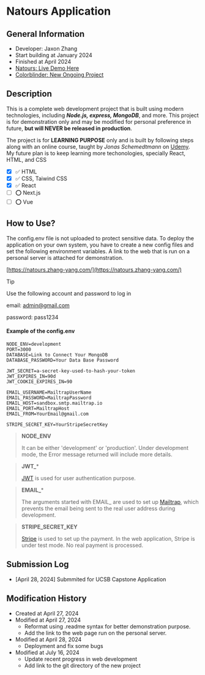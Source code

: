 # Natours Application

## General Information

- Developer: Jaxon Zhang
- Start building at January 2024
- Finished at April 2024
- [Natours: Live Demo Here](https://natours.zhang-yang.com/)
- [Colorblinder: New Ongoing Project]()

## Description

This is a complete web development project that is built using modern technologies, including **_Node.js, express, MongoDB_**, and more. This project is for demonstration only and may be modified for personal preference in future, **but will NEVER be released in production**.

The project is for **LEARNING PURPOSE** only and is built by following steps along with an online course, taught by _Jonas Schemedtmann_ on [Udemy](https://www.udemy.com/). My future plan is to keep learning more techonologies, specially React, HTML, and CSS

- [x] ✅ HTML
- [x] ✅ CSS, Taiwind CSS
- [x] ✅ React
- [ ] ⭕️ Next.js
- [ ] ⭕️ Vue

## How to Use?

The config.env file is not uploaded to protect sensitive data. To deploy the application on your own system, you have to create a new config files and set the following environment variables. A link to the web that is run on a personal server is attached for demonstration.

[https://natours.zhang-yang.com/](https://natours.zhang-yang.com/)

>[!TIP]
>
> Use the following account and password to log in
>
> email: admin@gmail.com
>
> password: pass1234


#### Example of the config.env
```
NODE_ENV=development
PORT=3000
DATABASE=Link to Connect Your MongoDB
DATABASE_PASSWORD=Your Data Base Password

JWT_SECRET=a-secret-key-used-to-hash-your-token
JWT_EXPIRES_IN=90d
JWT_COOKIE_EXPIRES_IN=90

EMAIL_USERNAME=MailtrapUserName
EMAIL_PASSWORD=MailtrapPassword
EMAIL_HOST=sandbox.smtp.mailtrap.io
EMAIL_PORT=MailtrapHost
EMAIL_FROM=YourEmail@gmail.com

STRIPE_SECRET_KEY=YourStripeSecretKey
```


> **NODE_ENV** 
> 
> It can be either 'development' or 'production'. Under development mode, the Error message returned will include more details.

> **JWT_***
>
> [JWT](https://dashboard.stripe.com/) is used for user authentication purpose.

> **EMAIL_***
>
> The arguments started with EMAIL_ are used to set up [Mailtrap](https://mailtrap.io/), which prevents the email being sent to the real user address during development.

> **STRIPE_SECRET_KEY**
>
> [Stripe](https://dashboard.stripe.com/) is used to set up the payment. In the web application, Stripe is under test mode. No real payment is processed. 

## Submission Log

- [April 28, 2024] Submmited for UCSB Capstone Application

## Modification History

- Created at April 27, 2024
- Modified at April 27, 2024
  - Reformat using .readme syntax for better demonstration purpose.
  - Add the link to the web page run on the personal server.
- Modified at April 28, 2024
  - Deployment and fix some bugs
- Modified at July 16, 2024
  - Update recent progress in web development
  - Add link to the git directory of the new project
